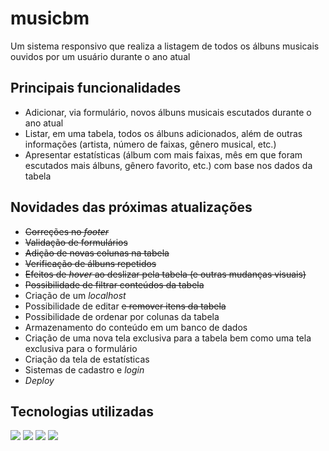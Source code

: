 # musicbm
Um sistema responsivo que realiza a listagem de todos os álbuns musicais ouvidos por um usuário durante o ano atual

## Principais funcionalidades
- Adicionar, via formulário, novos álbuns musicais escutados durante o ano atual
- Listar, em uma tabela, todos os álbuns adicionados, além de outras informações (artista, número de faixas, gênero musical, etc.)
- Apresentar estatísticas (álbum com mais faixas, mês em que foram escutados mais álbuns, gênero favorito, etc.) com base nos dados da tabela

<!-- ## Principais screens
- [Link](https://github.com/humbertobarbosa/musicbm/tree/main/screens) -->

## Novidades das próximas atualizações
- ~~Correções no _footer_~~
- ~~Validação de formulários~~
- ~~Adição de novas colunas na tabela~~
- ~~Verificação de álbuns repetidos~~
- ~~Efeitos de _hover_ ao deslizar pela tabela (e outras mudanças visuais)~~
- ~~Possibilidade de filtrar conteúdos da tabela~~
- Criação de um _localhost_
- Possibilidade de editar ~~e remover itens da tabela~~
- Possibilidade de ordenar por colunas da tabela
- Armazenamento do conteúdo em um banco de dados
- Criação de uma nova tela exclusiva para a tabela bem como uma tela exclusiva para o formulário
- Criação da tela de estatísticas
- Sistemas de cadastro e _login_
- _Deploy_

## Tecnologias utilizadas
![](https://img.shields.io/badge/HTML5-E34F26?style=for-the-badge&logo=html5&logoColor=white)
![](https://img.shields.io/badge/CSS-239120?&style=for-the-badge&logo=css3&logoColor=white)
![](https://img.shields.io/badge/Bootstrap-563D7C?style=for-the-badge&logo=bootstrap&logoColor=white)
![](https://img.shields.io/badge/JavaScript-F7DF1E?style=for-the-badge&logo=javascript&logoColor=black)
